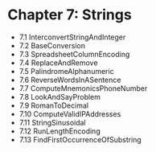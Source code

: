 # Chapter 7: Strings

* 7.1 InterconvertStringAndInteger
* 7.2 BaseConversion
* 7.3 SpreadsheetColumnEncoding
* 7.4 ReplaceAndRemove
* 7.5 PalindromeAlphanumeric
* 7.6 ReverseWordsInASentence
* 7.7 ComputeMnemonicsPhoneNumber
* 7.8 LookAndSayProblem
* 7.9 RomanToDecimal
* 7.10 ComputeValidIPAddresses
* 7.11 StringSinusoidal
* 7.12 RunLengthEncoding
* 7.13 FindFirstOccurrenceOfSubstring
